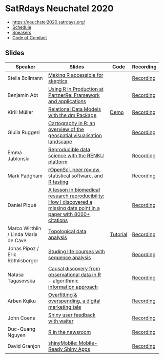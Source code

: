 # SatRdays Neuchatel 2020

- https://neuchatel2020.satrdays.org/
- [Schedule](https://neuchatel2020.satrdays.org/#schedule)
- [Speakers](https://neuchatel2020.satrdays.org/#portfolio)
- [Code of Conduct](https://knowledgebase.satrdays.org/diversity/)

## Slides

|Speaker   | Slides  | Code | Recording |
|---|---|---|---|
| Stella Bollmann  | [Making R accessible for skeptics](https://drive.google.com/file/d/1makjK2S4KQCFZtXlkzzONswzLyEFfyey/view?usp=sharing)  |  | [Recording](https://www.youtube.com/watch?v=5NW6Zjafodc)|
| Benjamin Abt  | [Using R in Production at PartnerRe: Framework and applications](https://drive.google.com/file/d/1UmiW8zsVFg6SY9rwAg7Hd0CefS0EClKC/view?usp=sharing)  |  | [Recording](https://www.youtube.com/watch?v=f_OF6DC4QtY) |
| Kirill Müller |  [Relational Data Models with the dm Package](https://krlmlr.github.io/dm-slides/index.html#1) | [Demo](https://github.com/krlmlr/dm/blob/master/demo/neuchatel.R) | [Recording](https://www.youtube.com/watch?v=X5Z-pUc96Nw) |
| Giulia Ruggeri  | [Cartography in R: an overview of the geospatial visualisation landscape](https://drive.google.com/file/d/1de3dTrAj90e2R9zp9gYPy2kdCjbzdvvK/view?usp=sharing)  |  | [Recording](https://www.youtube.com/watch?v=-OhepY2ItzQ) |
| Emma Jablonski  |  [Reproducible data science with the RENKU platform](https://drive.google.com/file/d/1-7JD0j2F_lMrmrN4FQTBpVHdDiBszCm7/view?usp=sharing) |  | [Recording](https://www.youtube.com/watch?v=4SUAh_UrPCE) |
| Mark Padgham  |  [rOpenSci, peer review, statistical software, and R testing](https://mpadge.github.io/satRday-neuchatel-2020/#1) |  | [Recording](https://www.youtube.com/watch?v=RBqEkoVntj4) |
| Daniel Piqué  |  [A lesson in biomedical research reproducibility: How I discovered a missing data point in a paper with 8000+ citations](https://drive.google.com/file/d/1Crfvm75x9bM3-Xw5dJ0br3FhFAPt_Ow_/view?usp=sharing) |  | [Recording](https://www.youtube.com/channel/UC7VV1Ix1-8jncW7hTRZ50bg)|
| Marco Wirthlin / Linda Maria de Cave  | [Topological data analysis](https://drive.google.com/file/d/1o8pUM2dAtlh2dAdkCpOw3QfYdkbOC0fR/view?usp=sharing)| [Tutorial](https://seneketh.github.io/satRdays_TDA/)  |[Recording](https://www.youtube.com/watch?v=mIub79xhWmY) |
| Jonas Pipoz / Eric Röthlisberger  | [Studing life courses with sequence analysis](https://drive.google.com/file/d/1J1meAuGdJkD-UPmFIocmEkVZubL9r-ne/view?usp=sharing) |  |[Recording](https://www.youtube.com/watch?v=Lmvyp6tw40o) |
| Natasa Tagasovska  | [Causal discovery from observational data in R - algorithmic information approach](https://drive.google.com/file/d/1pAzzblUer2H6EPjI6lsB9MAbUIBxIAx1/view)  |  | [Recording](https://www.youtube.com/watch?v=F5uiHYkqBto)|
| Arben Kqiku| [Overfitting & overspending, a digital marketing tale](https://docs.google.com/presentation/d/1lNVWez7SR1E1tU6ucMlfo1SnN2px49Gsdgs2SFEzzHg/edit?ts=5e6c0811) |  | [Recording](https://www.youtube.com/watch?v=lBpy_cT0tHo)  |
| John Coene | [Shiny user feedback with waiter](https://john-coene.com/talks/satrday-neuchatel/) |  | [Recording](https://www.youtube.com/watch?v=qBu88OfXiT4)  |
| Duc-Quang Nguyen|  [R in the newsroom](https://drive.google.com/file/d/1OZ15YLppXqd8fA9Ye3NQlgoz9V5c3R_a/view?usp=sharing) |  | [Recording](https://www.youtube.com/watch?v=GhPMd6F33vM) |
| David Granjon| [shinyMobile: Mobile-Ready Shiny Apps](https://rinterface.com/shiny/talks/satRdayNeuch2020/#slide=1)  |  | [Recording](https://www.youtube.com/watch?v=3Ggr-ZMIUpc) |

